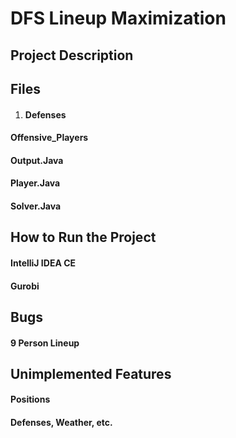 # DFS Lineup Maximization

## Project Description

## Files

1. #### Defenses

#### Offensive_Players

#### Output.Java

#### Player.Java

#### Solver.Java

## How to Run the Project

#### IntelliJ IDEA CE

#### Gurobi

## Bugs

#### 9 Person Lineup

## Unimplemented Features

#### Positions

#### Defenses, Weather, etc.
